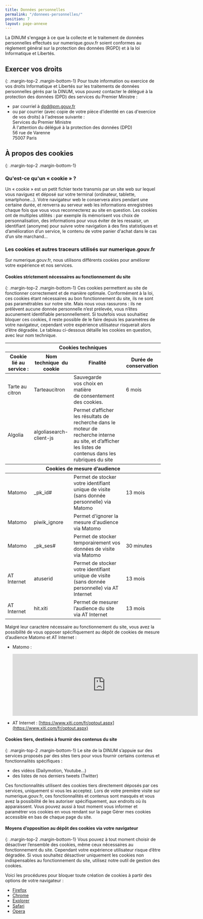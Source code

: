 ```yaml
---
title: Données personnelles
permalink: "/donnees-personnelles/"
position: 7
layout: page-annexe
---
```

La DINUM s'engage à ce que la collecte et le traitement de données personnelles effectués sur numerique.gouv.fr soient conformes au règlement général sur la protection des données (RGPD) et à la loi Informatique et Libertés.

## Exercer vos droits
{: .margin-top-2 .margin-bottom-1}
Pour toute information ou exercice de vos droits Informatique et Libertés sur les traitements de données personnelles gérés par la DINUM, vous pouvez contacter le délégué à la protection des données (DPD) des services du Premier Ministre :

* par courriel à [dpd@pm.gouv.fr](mailto:dpd@pm.gouv.fr)
* ou par courrier (avec copie de votre pièce d’identité en cas d'exercice de vos droits) à l'adresse suivante :
  <br>Services du Premier Ministre
  <br>À l'attention du délégué à la protection des données (DPD)
  <br>56 rue de Varenne
  <br>75007 Paris


## À propos des cookies
{: .margin-top-2 .margin-bottom-1}
### Qu'est-ce qu'un « cookie » ?
Un « cookie » est un petit fichier texte transmis par un site web sur lequel vous naviguez et déposé sur votre terminal (ordinateur, tablette, smartphone…). Votre navigateur web le conservera alors pendant une certaine durée, et renverra au serveur web les informations enregistrées chaque fois que vous vous reconnecterez au site en question. Les cookies ont de multiples utilités : par exemple ils mémorisent vos choix de personnalisation, des informations pour vous éviter de les ressaisir, un identifiant (anonyme) pour suivre votre navigation à des fins statistiques et d’amélioration d’un service, le contenu de votre panier d'achat dans le cas d’un site marchand…

### Les cookies et autres traceurs utilisés sur numerique.gouv.fr
Sur numerique.gouv.fr, nous utilisons différents cookies pour améliorer votre expérience et nos services.


#### Cookies strictement nécessaires au fonctionnement du site
{: .margin-top-2 .margin-bottom-1}
Ces cookies permettent au site de fonctionner correctement et de manière optimale. Conformément à la loi, ces cookies étant nécessaires au bon fonctionnement du site, ils ne sont pas paramétrables sur notre site. Mais nous vous rassurons : ils ne prélèvent aucune donnée personnelle n’est prélevée, vous n’êtes aucunement identifiable personnellement. Si toutefois vous souhaitiez bloquer ces cookies, il reste possible de le faire depuis les paramètres de votre navigateur, cependant votre expérience utilisateur risquerait alors d’être dégradée.
Le tableau ci-dessous détaille les cookies en question, avec leur nom technique.

<table>
    <thead>
        <tr>
            <th colspan="4" scope="col" id="cookies-techniques">Cookies techniques</th>
        </tr>
        <tr>
            <th scope="col" id="data1" headers="cookies-techniques">Cookie lié au service :</th>
            <th scope="col" id="data2" headers="cookies-techniques">Nom technique  du cookie</th>
            <th scope="col" id="data3" headers="cookies-techniques">Finalité</th>
            <th scope="col" id="data4" headers="cookies-techniques">Durée de conservation</th>
        </tr>
    </thead>
    <tbody>
        <tr>
            <td headers="cookies-techniques data1">Tarte au citron</td>
            <td headers="cookies-techniques data2">Tarteaucitron</td>
            <td headers="cookies-techniques data3">Sauvegarde vos choix en matière de consentement des cookies. </td>
            <td headers="cookies-techniques data4">6 mois</td>
        </tr>
        <tr>
            <td headers="cookies-techniques data1">Algolia</td>
            <td headers="cookies-techniques data2">algoliasearch-client-js</td>
            <td headers="cookies-techniques data3">Permet d’afficher les résultats de recherche dans le moteur de recherche interne au site, et d’afficher les listes de contenus dans les rubriques du site</td>
            <td headers="cookies-techniques data4"></td>
        </tr>
    </tbody>
    <thead>
        <tr>
            <th colspan="4" scope="col" id="cookies-mesure">Cookies de mesure d’audience</th>
        </tr>
    </thead>
    <tbody>
        <tr>
            <td headers="cookies-mesure data1">Matomo</td>
            <td headers="cookies-mesure data2">_pk_id#</td>
            <td headers="cookies-mesure data3">Permet de stocker votre identifiant unique de visite (sans donnée personnelle) via Matomo</td>
            <td headers="cookies-mesure data4">13 mois </td>
        </tr>
        <tr>
            <td headers="cookies-mesure data1">Matomo</td>
            <td headers="cookies-mesure data2">piwik_ignore</td>
            <td headers="cookies-mesure data3">Permet d'ignorer la mesure d'audience via Matomo</td>
            <td headers="cookies-mesure data4"></td>
        </tr>
        <tr>
            <td headers="cookies-mesure data1">Matomo</td>
            <td headers="cookies-mesure data2">_pk_ses#</td>
            <td headers="cookies-mesure data3">Permet de stocker temporairement vos données de visite via Matomo</td>
            <td headers="cookies-mesure data4">30 minutes</td>
        </tr>
        <tr>
            <td headers="cookies-mesure data1">AT Internet</td>
            <td headers="cookies-mesure data2">atuserid</td>
            <td headers="cookies-mesure data3">Permet de stocker votre identifiant unique de visite (sans donnée personnelle) via AT Internet</td>
            <td headers="cookies-mesure data4">13 mois</td>
        </tr>
        <tr>
            <td headers="cookies-mesure data1">AT Internet</td>
            <td headers="cookies-mesure data2">hit.xiti</td>
            <td headers="cookies-mesure data3">Permet de mesurer l’audience du site via AT Internet</td>
            <td headers="cookies-mesure data4">13 mois</td>
        </tr>
    </tbody>
</table>

Malgré leur caractère nécessaire au fonctionnement du site, vous avez la possibilité de vous opposer spécifiquement au dépôt de cookies de mesure d’audience Matomo et AT Internet :

* Matomo :
  <iframe style="border: 0; height: 200px; width: 600px;" src="https://stats.data.gouv.fr/index.php?module=CoreAdminHome&action=optOut&language=fr&fontSize=1rem&fontFamily=%22Open%20Sans%22"></iframe>

* AT Internet :
  [https://www.xiti.com/fr/optout.aspx](https://www.xiti.com/fr/optout.aspx)

#### Cookies tiers, destinés à fournir des contenus du site
{: .margin-top-2 .margin-bottom-1}
Le site de la DINUM s’appuie sur des services proposés par des sites tiers pour vous fournir certains contenus et fonctionnalités spécifiques :

* des vidéos (Dailymotion, Youtube…)
* des listes de nos derniers tweets (Twitter)

Ces fonctionnalités utilisent des cookies tiers directement déposés par ces services, uniquement si vous les acceptez. Lors de votre première visite sur numerique.gouv.fr, ces fonctionnalités et contenus sont masqués et vous avez la possibilité de les autoriser spécifiquement, aux endroits où ils apparaissent. Vous pouvez aussi à tout moment vous informer et paramétrer vos cookies en vous rendant sur la page Gérer mes cookies accessible en bas de chaque page du site.

#### Moyens d’opposition au dépôt des cookies via votre navigateur
{: .margin-top-2 .margin-bottom-1}
Vous pouvez à tout moment choisir de désactiver l’ensemble des cookies, même ceux nécessaires au fonctionnement du site. Cependant votre expérience utilisateur risque d’être dégradée. Si vous souhaitez désactiver uniquement les cookies non indispensables au fonctionnement du site, utilisez notre outil de gestion des cookies.

Voici les procédures pour bloquer toute création de cookies à partir des options de votre navigateur :

* [Firefox](https://support.mozilla.org/fr/kb/activer-desactiver-cookies "Firefox - Lien externe")
* [Chrome](https://support.google.com/chrome/answer/95647?hl=fr "Chrome - Lien externe")
* [Explorer](http://windows.microsoft.com/fr-FR/internet-explorer/delete-manage-cookies#ie=ie-9 "Explorer - Lien externe")
* [Safari](http://support.apple.com/kb/PH17191?viewlocale=fr_FR "Safari - Lien externe")
* [Opera](http://help.opera.com/Windows/10.20/fr/cookies.html "Opera - Lien externe")
